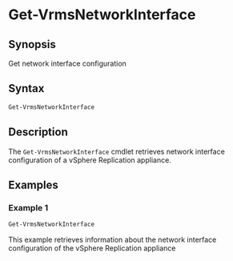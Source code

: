# Get-VrmsNetworkInterface

## Synopsis

Get network interface configuration

## Syntax

```powershell
Get-VrmsNetworkInterface
```

## Description

The `Get-VrmsNetworkInterface` cmdlet retrieves network interface configuration of a vSphere Replication appliance.

## Examples

### Example 1

```powershell
Get-VrmsNetworkInterface
```

This example retrieves information about the network interface configuration of the vSphere Replication appliance
